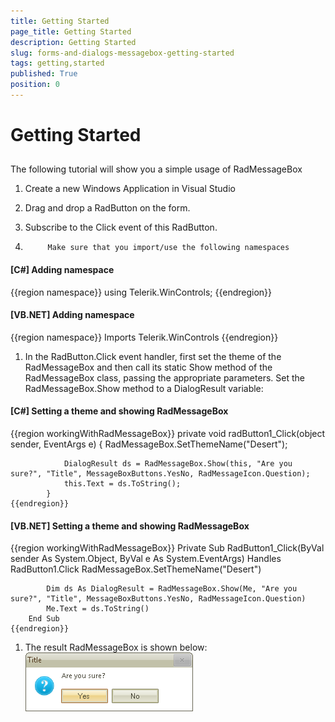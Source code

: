 ```yaml
---
title: Getting Started
page_title: Getting Started
description: Getting Started
slug: forms-and-dialogs-messagebox-getting-started
tags: getting,started
published: True
position: 0
---
```


# Getting Started



## 

The following tutorial will show you a simple usage of RadMessageBox



1. Create a new Windows Application in Visual Studio

1. Drag and drop a RadButton on the form.

1. Subscribe to the Click event of this RadButton.

1. 
          	Make sure that you import/use the following namespaces
          	 

#### __[C#] Adding namespace__

{{region namespace}}
	using Telerik.WinControls;
	{{endregion}}



#### __[VB.NET] Adding namespace__

{{region namespace}}
	Imports Telerik.WinControls
	{{endregion}}



1. In the RadButton.Click event handler, first set the theme of the
				    RadMessageBox and then call its static Show method of the RadMessageBox
				    class, passing the appropriate parameters. Set the RadMessageBox.Show
				    method to a DialogResult variable: 
      		

#### __[C#] Setting a theme and showing RadMessageBox__

{{region workingWithRadMessageBox}}
	        private void radButton1_Click(object sender, EventArgs e)
	        {
	            RadMessageBox.SetThemeName("Desert");
	            
	            DialogResult ds = RadMessageBox.Show(this, "Are you sure?", "Title", MessageBoxButtons.YesNo, RadMessageIcon.Question);
	            this.Text = ds.ToString();
	        }
	{{endregion}}



#### __[VB.NET] Setting a theme and showing RadMessageBox__

{{region workingWithRadMessageBox}}
	    Private Sub RadButton1_Click(ByVal sender As System.Object, ByVal e As System.EventArgs) Handles RadButton1.Click
	        RadMessageBox.SetThemeName("Desert")
	
	        Dim ds As DialogResult = RadMessageBox.Show(Me, "Are you sure?", "Title", MessageBoxButtons.YesNo, RadMessageIcon.Question)
	        Me.Text = ds.ToString()
	    End Sub
	{{endregion}}



1. The result RadMessageBox is shown below:
    ![forms-and-dialogs-messagebox-getting-started 001](images/forms-and-dialogs-messagebox-getting-started001.png)


